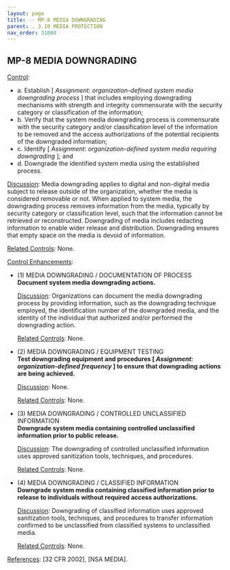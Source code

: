 ```yaml
---
layout: page
title: -- MP-8 MEDIA DOWNGRADING 
parent: . 3.10 MEDIA PROTECTION 
nav_order: 31080 
---
```


## MP-8 MEDIA DOWNGRADING

<ins>Control</ins>:
* a. Establish [ _Assignment: organization-defined system media downgrading process_ ] that includes employing downgrading mechanisms with strength and integrity commensurate with the security category or classification of the information;
* b. Verify that the system media downgrading process is commensurate with the security category and/or classification level of the information to be removed and the access authorizations of the potential recipients of the downgraded information;
* c. Identify [ _Assignment: organization-defined system media requiring downgrading_ ]; and
* d. Downgrade the identified system media using the established process.

<ins>Discussion</ins>: Media downgrading applies to digital and non-digital media subject to release outside of the organization, whether the media is considered removable or not. When applied to system media, the downgrading process removes information from the media, typically by security category or classification level, such that the information cannot be retrieved or reconstructed. Downgrading of media includes redacting information to enable wider release and distribution. Downgrading ensures that empty space on the media is devoid of information.

<ins>Related Controls</ins>: None.

<ins>Control Enhancements</ins>:

* (1) MEDIA DOWNGRADING / DOCUMENTATION OF PROCESS<br>
**Document system media downgrading actions.**

    <ins>Discussion</ins>: Organizations can document the media downgrading process by providing information, such as the downgrading technique employed, the identification number of the downgraded media, and the identity of the individual that authorized and/or performed the downgrading action.

    <ins>Related Controls</ins>: None.

* (2) MEDIA DOWNGRADING / EQUIPMENT TESTING<br>
**Test downgrading equipment and procedures [ _Assignment: organization-defined frequency_ ] to ensure that downgrading actions are being achieved.**

    <ins>Discussion</ins>: None.

    <ins>Related Controls</ins>: None.

* (3) MEDIA DOWNGRADING / CONTROLLED UNCLASSIFIED INFORMATION<br>
**Downgrade system media containing controlled unclassified information prior to public release.**

    <ins>Discussion</ins>: The downgrading of controlled unclassified information uses approved sanitization tools, techniques, and procedures.

    <ins>Related Controls</ins>: None.

* (4) MEDIA DOWNGRADING / CLASSIFIED INFORMATION<br>
**Downgrade system media containing classified information prior to release to individuals without required access authorizations.**

    <ins>Discussion</ins>: Downgrading of classified information uses approved sanitization tools, techniques, and procedures to transfer information confirmed to be unclassified from classified systems to unclassified media.

    <ins>Related Controls</ins>: None.

<ins>References</ins>: [32 CFR 2002], [NSA MEDIA].
